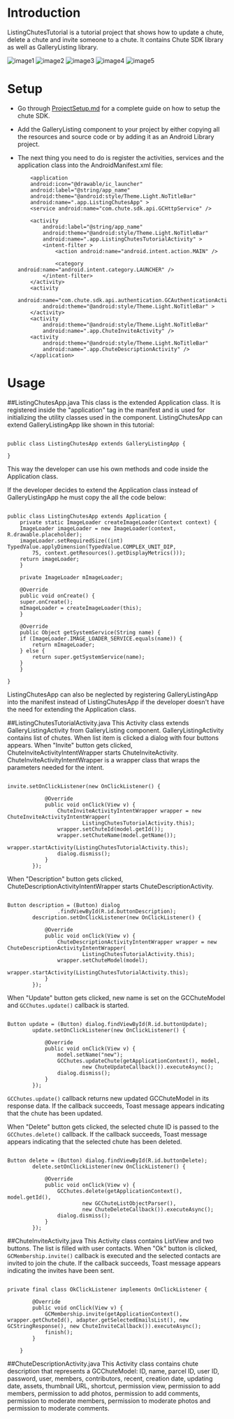 Introduction
====

ListingChutesTutorial is a tutorial project that shows how to update a chute, delete a chute and invite someone to a chute. It contains Chute SDK library as well as GalleryListing library. 

![image1](https://github.com/chute/chute-tutorials/raw/master/Android/ListingChutesTutorial/screenshots/1.png) ![image2](https://github.com/chute/chute-tutorials/raw/master/Android/ListingChutesTutorial/screenshots/2.png) ![image3](https://github.com/chute/chute-tutorials/raw/master/Android/ListingChutesTutorial/screenshots/3.png) ![image4](https://github.com/chute/chute-tutorials/raw/master/Android/ListingChutesTutorial/screenshots/4.png) ![image5](https://github.com/chute/chute-tutorials/raw/master/Android/ListingChutesTutorial/screenshots/5.png)


Setup
====

* Go through [ProjectSetup.md](https://github.com/chute/photo-picker-plus/blob/master/Android/PhotoPickerPlusTutorial/ProjectSetup.md) for a complete guide on how to setup the chute SDK.
  
* Add the GalleryListing component to your project by either copying all the resources and source code or by adding it as an Android Library project.

* The next thing you need to do is register the activities, services and the application class into the AndroidManifest.xml file:

    ```
        <application
        android:icon="@drawable/ic_launcher"
        android:label="@string/app_name"
        android:theme="@android:style/Theme.Light.NoTitleBar"
        android:name=".app.ListingChutesApp" >
        <service android:name="com.chute.sdk.api.GCHttpService" />

        <activity
            android:label="@string/app_name"
            android:theme="@android:style/Theme.Light.NoTitleBar"
            android:name=".app.ListingChutesTutorialActivity" >
            <intent-filter >
                <action android:name="android.intent.action.MAIN" />

                <category android:name="android.intent.category.LAUNCHER" />
            </intent-filter>
        </activity>
        <activity
            android:name="com.chute.sdk.api.authentication.GCAuthenticationActivity"
            android:theme="@android:style/Theme.Light.NoTitleBar" >
        </activity>
        <activity 
            android:theme="@android:style/Theme.Light.NoTitleBar"
            android:name=".app.ChuteInviteActivity" />
        <activity 
            android:theme="@android:style/Theme.Light.NoTitleBar"
            android:name=".app.ChuteDescriptionActivity" />
        </application>
    ```


Usage
====

##ListingChutesApp.java 
This class is the extended Application class. It is registered inside the "application" tag in the manifest and is used for initializing the utility classes used in the component.
ListingChutesApp can extend GalleryListingApp like shown in this tutorial:

<pre><code>
public class ListingChutesApp extends GalleryListingApp {

}
</code></pre>

This way the developer can use his own methods and code inside the Application class. 

If the developer decides to extend the Application class instead of GalleryListingApp he must copy the all the code below:

<pre><code>
public class ListingChutesApp extends Application {
    private static ImageLoader createImageLoader(Context context) {
	ImageLoader imageLoader = new ImageLoader(context, R.drawable.placeholder);
	imageLoader.setRequiredSize((int) TypedValue.applyDimension(TypedValue.COMPLEX_UNIT_DIP,
		75, context.getResources().getDisplayMetrics()));
	return imageLoader;
    }

    private ImageLoader mImageLoader;

    @Override
    public void onCreate() {
	super.onCreate();
	mImageLoader = createImageLoader(this);
    }

    @Override
    public Object getSystemService(String name) {
	if (ImageLoader.IMAGE_LOADER_SERVICE.equals(name)) {
	    return mImageLoader;
	} else {
	    return super.getSystemService(name);
	}
    }

}
</code></pre>

ListingChutesApp can also be neglected by registering GalleryListingApp into the manifest instead of ListingChutesApp if the developer doesn't have the need for extending the Application class.

##ListingChutesTutorialActivity.java 
This Activity class extends GalleryListingActivity from GalleryListing component. GalleryListingActivity contains list of chutes. When list item is clicked a dialog with four buttons appears.
When "Invite" button gets clicked, ChuteInviteActivityIntentWrapper starts ChuteInviteActivity. ChuteInviteActivityIntentWrapper is a wrapper class that wraps the parameters needed for the intent.

<pre><code>
invite.setOnClickListener(new OnClickListener() {

			@Override
			public void onClick(View v) {
				ChuteInviteActivityIntentWrapper wrapper = new ChuteInviteActivityIntentWrapper(
						ListingChutesTutorialActivity.this);
				wrapper.setChuteId(model.getId());
				wrapper.setChuteName(model.getName());
				wrapper.startActivity(ListingChutesTutorialActivity.this);
				dialog.dismiss();
			}
		});
</code></pre>

When "Description" button gets clicked, ChuteDescriptionActivityIntentWrapper starts ChuteDescriptionActivity.
<pre><code>
Button description = (Button) dialog
				.findViewById(R.id.buttonDescription);
		description.setOnClickListener(new OnClickListener() {

			@Override
			public void onClick(View v) {
				ChuteDescriptionActivityIntentWrapper wrapper = new ChuteDescriptionActivityIntentWrapper(
						ListingChutesTutorialActivity.this);
				wrapper.setChuteModel(model);
				wrapper.startActivity(ListingChutesTutorialActivity.this);
			}
		});
</code></pre>

When "Update" button gets clicked, new name is set on the GCChuteModel and <code>GCChutes.update()</code> callback is started. 
<pre><code>
Button update = (Button) dialog.findViewById(R.id.buttonUpdate);
		update.setOnClickListener(new OnClickListener() {

			@Override
			public void onClick(View v) {
				model.setName("new");
				GCChutes.updateChute(getApplicationContext(), model,
						new ChuteUpdateCallback()).executeAsync();
				dialog.dismiss();
			}
		});
</code></pre>
<code>GCChutes.update()</code> callback returns new updated GCChuteModel in its response data. If the callback succeeds, Toast message appears indicating that the chute has been updated.

When "Delete" button gets clicked, the selected chute ID is passed to the <code>GCChutes.delete()</code> callback. If the callback succeeds, Toast message appears indicating that the selected chute has been deleted.
<pre><code>
Button delete = (Button) dialog.findViewById(R.id.buttonDelete);
		delete.setOnClickListener(new OnClickListener() {

			@Override
			public void onClick(View v) {
				GCChutes.delete(getApplicationContext(), model.getId(),
						new GCChuteListObjectParser(),
						new ChuteDeleteCallback()).executeAsync();
				dialog.dismiss();
			}
		});
</code></pre>

##ChuteInviteActivity.java
This Activity class contains ListView and two buttons. The list is filled with user contacts. When "Ok" button is clicked, <code>GCMembership.invite()</code> callback is executed and the selected contacts are invited to join the chute. 
If the callback succeeds, Toast message appears indicating the invites have been sent.
<pre><code>
private final class OkClickListener implements OnClickListener {

		@Override
		public void onClick(View v) {
			GCMembership.invite(getApplicationContext(), wrapper.getChuteId(), adapter.getSelectedEmailsList(), new GCStringResponse(), new ChuteInviteCallback()).executeAsync();
			finish();
		}

	}
</code></pre>

##ChuteDescriptionActivity.java
This Activity class contains chute description that represents a GCChuteModel: ID, name, parcel ID, user ID, password, user, members, contributors, recent, creation date, updating date, assets, thumbnail URL, shortcut, permission view, permission to add members, permission to add photos, permission to add comments, permission to moderate members, permission to moderate photos and permission to moderate comments.			
 				
